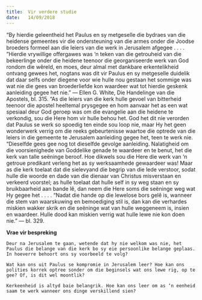 ```yaml
---
title:  Vir verdere studie
date:   14/09/2018
---
```


“By hierdie geleentheid het Paulus en sy metgeselle die bydraes van die heidense gemeentes vir die ondersteuning van die armes onder die Joodse broeders formeel aan die leiers van die werk in Jerusalem afgegee . . . . ”Hierdie vrywillige offergawes was ‘n teken van die getrouheid van die bekeerlinge onder die heidene teenoor die georganiseerde werk van God rondom die wêreld, en moes, deur almal met dankbare erkentelikheid ontvang gewees het, nogtans was dit vir Paulus en sy metgeselle duidelik dat daar selfs onder diegene voor wie hulle nou gestaan het sommige was wat nie die gees van broederliefde kon waardeer wat tot hierdie geskenk aanleiding gegee het nie.” — Ellen G. White, Die Handelinge van die Apostels, bl. 315. “As die leiers van die kerk hulle gevoel van bitterheid teenoor die apostel heeltemal prysgegee en hom aanvaar het as een wat spesiaal deur God geroep was om die evangelie aan die heidene te verkondig, sou die Here hom vir hulle behou het. God het dit nie verorden dat Paulus se werk so spoedig ten einde sou loop nie, maar Hy het geen wonderwerk verrig om die reeks gebeurtenisse waartoe die optrede van die leiers in die gemeente te Jerusalem aanleiding gegee het, teen te werk nie. “Dieselfde gees gee nog tot dieselfde gevolge aanleiding. Nalatigheid om die voorsienighede van Goddelike genade te waardeer en te benut, het die kerk van talle seëninge beroof. Hoe dikwels sou die Here die werk van ‘n getroue predikant verleng het as sy werksaamhede gewaardeer was! Maar as die kerk toelaat dat die sielevyand die begrip van die lede verstoor, sodat hulle die woorde en dade van die dienaar van Christus misverstaan en verkeerd voorstel; as hulle toelaat dat hulle self in sy weg staan en sy bruikbaarheid aan bande lê, dan neem die Here soms die seëninge weg wat Hy gegee het . . . . “Nadat die hande op die lewelose bors gelê is, wanneer die stem van waarskuwing en bemoediging stil is, dan kan die verhardes miskien wakker skrik en die seëninge wat van hulle weggeneem is, insien en waardeer. Hulle dood kan miskien verrig wat hulle lewe nie kon doen nie.” — bl. 329.

**Vrae vir bespreking**

`Deur na Jerusalem te gaan, wetende dat hy nie welkom was nie, het Paulus die belange van die kerk bo sy eie persoonlike belange geplaas. In hoeverre behoort ons sy voorbeeld te volg?`

`Wat kan ons uit Paulus se kompromie in Jerusalem leer? Hoe kan ons polities korrek optree sonder om die beginsels wat ons lewe rig, op te gee? Of, is dit wel moontlik?`

`Kerkeenheid is altyd baie belangrik. Hoe kan ons leer om as ‘n eenheid saam te werk wanneer ons dinge verskillend sien?`
